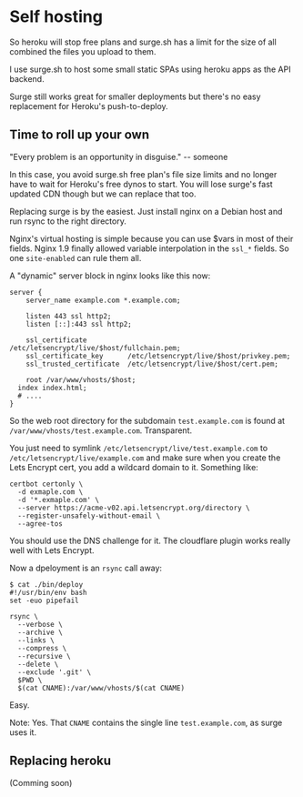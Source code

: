 # Self hosting

So heroku will stop free plans and surge.sh has a limit for
the size of all combined the files you upload to them.

I use surge.sh to host some small static SPAs using heroku
apps as the API backend.

Surge still works great for smaller deployments but there's
no easy replacement for Heroku's push-to-deploy.


## Time to roll up your own

"Every problem is an opportunity in disguise." -- someone

In this case, you avoid surge.sh free plan's file size limits
and no longer have to wait for Heroku's free dynos to start.
You will lose surge's fast updated CDN though but we can
replace that too.

Replacing surge is by the easiest. Just install nginx on a
Debian host and run rsync to the right directory.

Nginx's virtual hosting is simple because you can use $vars
in most of their fields. Nginx 1.9 finally allowed variable
interpolation in the `ssl_*` fields. So one `site-enabled`
can rule them all.

A "dynamic" server block in nginx looks like this now:

```
server {
	server_name example.com *.example.com;

	listen 443 ssl http2;
	listen [::]:443 ssl http2;

	ssl_certificate          /etc/letsencrypt/live/$host/fullchain.pem;
	ssl_certificate_key      /etc/letsencrypt/live/$host/privkey.pem;
	ssl_trusted_certificate  /etc/letsencrypt/live/$host/cert.pem;

	root /var/www/vhosts/$host;
  index index.html;
  # ....
}
```

So the web root directory for the subdomain `test.example.com` is
found at `/var/www/vhosts/test.example.com`. Transparent.

You just need to symlink `/etc/letsencrypt/live/test.example.com`
to `/etc/letsencrypt/live/example.com` and make sure when you create
the Lets Encrypt cert, you add a wildcard domain to it. Something like:

```
certbot certonly \
  -d exmaple.com \
  -d '*.exmaple.com' \
  --server https://acme-v02.api.letsencrypt.org/directory \
  --register-unsafely-without-email \
  --agree-tos
```

You should use the DNS challenge for it. The cloudflare plugin works
really well with Lets Encrypt.

Now a dpeloyment is an `rsync` call away:

```
$ cat ./bin/deploy
#!/usr/bin/env bash
set -euo pipefail

rsync \
  --verbose \
  --archive \
  --links \
  --compress \
  --recursive \
  --delete \
  --exclude '.git' \
  $PWD \
  $(cat CNAME):/var/www/vhosts/$(cat CNAME)
```

Easy.

Note: Yes. That `CNAME` contains the single line `test.example.com`,
as surge uses it.


## Replacing heroku

(Comming soon)
